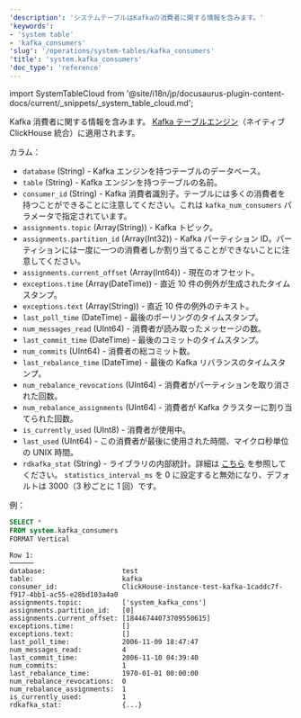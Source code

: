 ```yaml
---
'description': 'システムテーブルはKafkaの消費者に関する情報を含みます。'
'keywords':
- 'system table'
- 'kafka_consumers'
'slug': '/operations/system-tables/kafka_consumers'
'title': 'system.kafka_consumers'
'doc_type': 'reference'
---
```


import SystemTableCloud from '@site/i18n/jp/docusaurus-plugin-content-docs/current/_snippets/_system_table_cloud.md';

<SystemTableCloud/>

Kafka 消費者に関する情報を含みます。
[Kafka テーブルエンジン](../../engines/table-engines/integrations/kafka)（ネイティブ ClickHouse 統合）に適用されます。

カラム：

- `database` (String) - Kafka エンジンを持つテーブルのデータベース。
- `table` (String) - Kafka エンジンを持つテーブルの名前。
- `consumer_id` (String) - Kafka 消費者識別子。テーブルには多くの消費者を持つことができることに注意してください。これは `kafka_num_consumers` パラメータで指定されています。
- `assignments.topic` (Array(String)) - Kafka トピック。
- `assignments.partition_id` (Array(Int32)) - Kafka パーティション ID。パーティションには一度に一つの消費者しか割り当てることができないことに注意してください。
- `assignments.current_offset` (Array(Int64)) - 現在のオフセット。
- `exceptions.time` (Array(DateTime)) - 直近 10 件の例外が生成されたタイムスタンプ。
- `exceptions.text` (Array(String)) - 直近 10 件の例外のテキスト。
- `last_poll_time` (DateTime) - 最後のポーリングのタイムスタンプ。
- `num_messages_read` (UInt64) - 消費者が読み取ったメッセージの数。
- `last_commit_time` (DateTime) - 最後のコミットのタイムスタンプ。
- `num_commits` (UInt64) - 消費者の総コミット数。
- `last_rebalance_time` (DateTime) - 最後の Kafka リバランスのタイムスタンプ。
- `num_rebalance_revocations` (UInt64) - 消費者がパーティションを取り消された回数。
- `num_rebalance_assignments` (UInt64) - 消費者が Kafka クラスターに割り当てられた回数。
- `is_currently_used` (UInt8) - 消費者が使用中。
- `last_used` (UInt64) - この消費者が最後に使用された時間、マイクロ秒単位の UNIX 時間。
- `rdkafka_stat` (String) - ライブラリの内部統計。詳細は [こちら](https://github.com/ClickHouse/librdkafka/blob/master/STATISTICS.md) を参照してください。 `statistics_interval_ms` を 0 に設定すると無効になり、デフォルトは 3000（3 秒ごとに 1 回）です。

例：

```sql
SELECT *
FROM system.kafka_consumers
FORMAT Vertical
```

```text
Row 1:
──────
database:                   test
table:                      kafka
consumer_id:                ClickHouse-instance-test-kafka-1caddc7f-f917-4bb1-ac55-e28bd103a4a0
assignments.topic:          ['system_kafka_cons']
assignments.partition_id:   [0]
assignments.current_offset: [18446744073709550615]
exceptions.time:            []
exceptions.text:            []
last_poll_time:             2006-11-09 18:47:47
num_messages_read:          4
last_commit_time:           2006-11-10 04:39:40
num_commits:                1
last_rebalance_time:        1970-01-01 00:00:00
num_rebalance_revocations:  0
num_rebalance_assignments:  1
is_currently_used:          1
rdkafka_stat:               {...}

```
